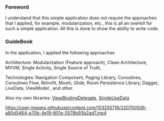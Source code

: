### Foreword
I understand that this simple application does not require the approaches that I applied, for example, modularization, etc., this is all an overkill for such a simple application. All this is done to show the ability to write code.

### GuideBook
In the application, I applied the following approaches

 Architecture:
  Modularization (Feature approach),
  Clean Architecture,
  MVVM,
  Single Activity,
  Single Source of Truth,
  
 Technologies:
  Navigation Component,
  Paging Library,
  Coroutines,
  Coroutines Flow,
  Retrofit,
  Moshi,
  Glide,
  Room Persistence Library,
  Dagger,
  LiveData,
  ViewModel ,
  and other.

 Also my own libraries:
  [ViewBindingDelegate](https://github.com/neophron88/ViewBinding-Delegate),
  [SingleUseData](https://github.com/neophron88/SingleUseData)
  
https://user-images.githubusercontent.com/103255716/220700506-a80d5464-e70b-4e19-801e-5578b93b2ad7.mp4

